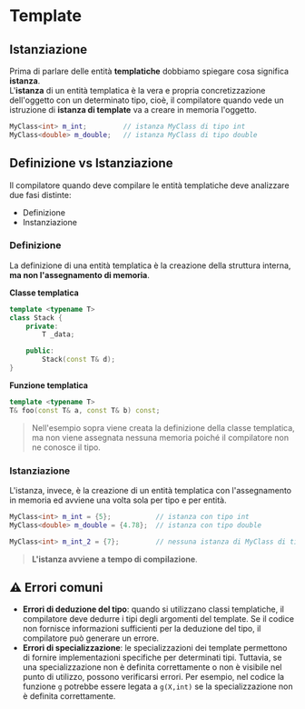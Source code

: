 # Template

## Istanziazione

Prima di parlare delle entità **templatiche** dobbiamo spiegare cosa significa **istanza**. \
L'**istanza** di un entità templatica è la vera e propria concretizzazione dell'oggetto con un determinato tipo, cioè, il compilatore quando vede un istruzione di **istanza di template** va a creare in memoria l'oggetto. 

```cpp
MyClass<int> m_int;         // istanza MyClass di tipo int
MyClass<double> m_double;   // istanza MyClass di tipo double
```

## Definizione vs Istanziazione

Il compilatore quando deve compilare le entità templatiche deve analizzare due fasi distinte:
- Definizione
- Instanziazione

### Definizione

La definizione di una entità templatica è la creazione della struttura interna, **ma non l'assegnamento di memoria**.

**Classe templatica**
```cpp
template <typename T>
class Stack {
    private:
        T _data;

    public:
        Stack(const T& d);
}
```

**Funzione templatica**
```cpp
template <typename T>
T& foo(const T& a, const T& b) const;
```

> Nell'esempio sopra viene creata la definizione della classe templatica, ma non viene assegnata nessuna memoria poiché il compilatore non ne conosce il tipo.

### Istanziazione

L'istanza, invece, è la creazione di un entità templatica con l'assegnamento in memoria ed avviene una volta sola per tipo e per entità.

```cpp
MyClass<int> m_int = {5};           // istanza con tipo int
MyClass<double> m_double = {4.78};  // istanza con tipo double

MyClass<int> m_int_2 = {7};         // nessuna istanza di MyClass di tipo int perché è già stata istanziata in precedenza
```
> **L'istanza avviene a tempo di compilazione**.

## :warning: Errori comuni

- **Errori di deduzione del tipo**: quando si utilizzano classi templatiche, il compilatore deve dedurre i tipi degli argomenti del template. Se il codice non fornisce informazioni sufficienti per la deduzione del tipo, il compilatore può generare un errore.
- **Errori di specializzazione**: le specializzazioni dei template permettono di fornire implementazioni specifiche per determinati tipi. Tuttavia, se una specializzazione non è definita correttamente o non è visibile nel punto di utilizzo, possono verificarsi errori. Per esempio, nel codice la funzione `g` potrebbe essere legata a `g(X,int)` se la specializzazione non è definita correttamente.

